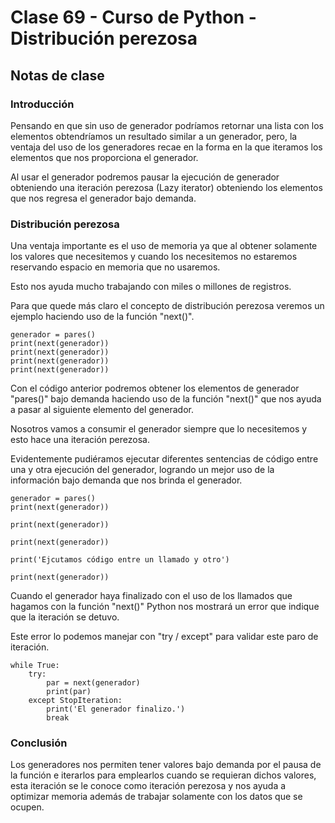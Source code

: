 # Clase 69 - Curso de Python - Distribución perezosa

## Notas de clase

### Introducción
Pensando en que sin uso de generador podríamos retornar una lista con los elementos obtendríamos un resultado similar a un generador, pero, la ventaja del uso de los generadores recae en la forma en la que iteramos los elementos que nos proporciona el generador.

Al usar el generador podremos pausar la ejecución de generador obteniendo una iteración perezosa (Lazy iterator) obteniendo los elementos que nos regresa el generador bajo demanda.  

### Distribución perezosa

Una ventaja importante es el uso de memoria ya que al obtener solamente los valores que necesitemos y cuando los necesitemos no estaremos reservando espacio en memoria que no usaremos.

Esto nos ayuda mucho trabajando con miles o millones de registros.

Para que quede más claro el concepto de distribución perezosa veremos un ejemplo haciendo uso de la función "next()".


```
generador = pares()
print(next(generador))
print(next(generador))
print(next(generador))
print(next(generador))
```

Con el código anterior podremos obtener los elementos de generador "pares()" bajo demanda haciendo uso de la función "next()" que nos ayuda a pasar al siguiente elemento del generador.

Nosotros vamos a consumir el generador siempre que lo necesitemos y esto hace una iteración perezosa.

Evidentemente pudiéramos ejecutar diferentes sentencias de código entre una y otra ejecución del generador, logrando un mejor uso de la información bajo demanda que nos brinda el generador.

```
generador = pares()
print(next(generador))

print(next(generador))

print(next(generador))

print('Ejcutamos código entre un llamado y otro')

print(next(generador))

```

Cuando el generador haya finalizado con el uso de los llamados que hagamos con la función "next()" Python nos mostrará un error que indique que la iteración se detuvo.

Este error lo podemos manejar con "try / except" para validar este paro de iteración.

```
while True:
    try:
        par = next(generador)
        print(par)
    except StopIteration:
        print('El generador finalizo.')
        break
```


### Conclusión 

Los generadores nos permiten tener valores bajo demanda por el pausa de la función e iterarlos para emplearlos cuando se requieran dichos valores, esta iteración se le conoce como iteración perezosa y nos ayuda a optimizar memoria además de trabajar solamente con los datos que se ocupen.